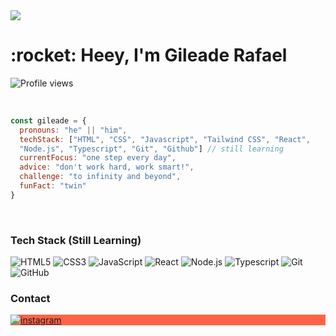 <img src="https://64.media.tumblr.com/1e59432e5fe2d7942df39fdd0223d294/9ec5a9ae5ba9f7db-ae/s1280x1920/8f45c6df3adc9f1a74b58a275b587982b5de8abc.gif"/>
<h1 align="left">:rocket: Heey, I'm Gileade Rafael</h1>
<p align="left"> <img src="https://komarev.com/ghpvc/?username=gileaderafael&color=blueviolet&style=for-the-badge" alt="Profile views" /> </p>
<br>

```javascript
const gileade = {
  pronouns: "he" || "him",
  techStack: ["HTML", "CSS", "Javascript", "Tailwind CSS", "React",
  "Node.js", "Typescript", "Git", "Github"] // still learning
  currentFocus: "one step every day",
  advice: "don't work hard, work smart!",
  challenge: "to infinity and beyond",
  funFact: "twin"
}
```
<br>
<h3>Tech Stack (Still Learning)</h3>
<p align="left">
<img src="https://img.shields.io/static/v1?style=flat&logo=HTML5&label=%20&labelColor=252525&message=HTML5&color=E34F26" alt="HTML5"/>
<img src="https://img.shields.io/static/v1?style=flat&logo=CSS3&label=%20&labelColor=252525&message=CSS3&color=1572B6" alt="CSS3"/>
<img src="https://img.shields.io/static/v1?style=flat&logo=JavaScript&label=%20&labelColor=252525&message=JavaScript&color=F7DF1E" alt="JavaScript"/>
<imgsrc="https://img.shields.io/static/v1?style=flat&logo=Tailwind-CSS&label=%20&labelColor=252525&message=Tailwind%20CSS&color=06B6D4" alt="TailwindCSS"/>
<img src="https://img.shields.io/static/v1?style=flat&logo=React&label=%20&labelColor=252525&message=React&color=61DAFB" alt="React"/>
<img src="https://img.shields.io/static/v1?style=flat&logo=Node.js&label=%20&labelColor=252525&message=Node.js&color=339933" alt="Node.js"/>
<img  src="https://img.shields.io/static/v1?style=flat&logo=Typescript&label=%20&labelColor=252525&message=Typescript&color=3178C6" alt="Typescript"/>
<img src="https://img.shields.io/static/v1?style=flat&logo=Git&label=%20&labelColor=252525&message=Git&color=F05032" alt="Git"/>
<img src="https://img.shields.io/static/v1?style=flat&logo=GitHub&label=%20&labelColor=252525&message=GitHub&color=181717" alt="GitHub"/>
</p>

<h3>Contact</h3>
<p align="left" style="background-color:tomato;">
<a href="https://instagram.com/gileaderafael" target="_blank">
 <img align="center" src="https://img.shields.io/static/v1?style=flat&logo=Instagram&label=%20&labelColor=252525&message=Instagram&color=E4405F" alt="instagram"/>
</a>
</p>
